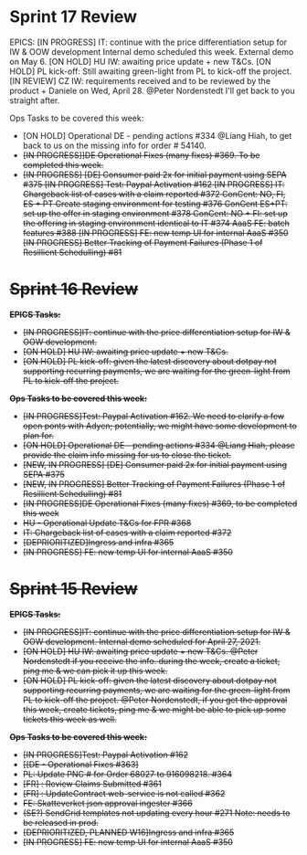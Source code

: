 
# Sprint 17 Review

EPICS:
[IN PROGRESS] IT: continue with the price differentiation setup for IW & OOW development
Internal demo scheduled this week. External demo on May 6.
[ON HOLD] HU IW: awaiting price update + new T&Cs. 
[ON HOLD] PL kick-off: Still awaiting green-light from PL to kick-off the project. 
[IN REVIEW] CZ IW: requirements received and to be reviewed by the product + Daniele on Wed, April 28. @Peter Nordenstedt I'll get back to you straight after.

Ops Tasks to be covered this week:
- [ON HOLD] Operational DE - pending actions #334  @Liang Hiah, to get back to us on the missing info for order # 54140.
- <strike>[IN PROGRESS]]DE Operational Fixes (many fixes) #369. To be completed this week.</strike>
- <strike> [IN PROGRESS] [DE] Consumer paid 2x for initial payment using SEPA #375
[IN PROGRESS] Test: Paypal Activation #162
<strike> [IN PROGRESS] IT: Chargeback list of cases with a claim reported #372 </strike>
<strike> ConCent: NO, FI, ES + PT Create staging environment for testing #376 </strike>
<strike> ConCent ES+PT: set up the offer in staging environment #378 </strike>
<strike> ConCent: NO + FI: set up the offering in staging environment identical to IT #374 </strike>
AaaS FE: batch features #388
[IN PROGRESS]  FE: new temp UI for internal AaaS #350 
[IN PROGRESS] Better Tracking of Payment Failures (Phase 1 of Resillient Schedulling) #81






# Sprint 16 Review

**EPICS Tasks:**
- [IN PROGRESS]IT: continue with the price differentiation setup for IW & OOW development. 
- [ON HOLD] HU IW: awaiting price update + new T&Cs. 
- [ON HOLD] PL kick-off: given the latest discovery about dotpay not supporting recurring payments, we are waiting for the green-light from PL to kick-off the project. 

__**Ops Tasks to be covered this week:**__
- [IN PROGRESS]Test: Paypal Activation #162. We need to clarify a few open ponts with Adyen; potentially, we might have some development to plan for.
- [ON HOLD] Operational DE - pending actions #334  @Liang Hiah, please provide the claim info missing for us to close the ticket. 
- [NEW, IN PROGRESS] [DE] Consumer paid 2x for initial payment using SEPA #375
- [NEW, IN PROGRESS] Better Tracking of Payment Failures (Phase 1 of Resillient Schedulling) #81
- [IN PROGRESS]DE Operational Fixes (many fixes) #369, to be completed this week
- <strike>  HU - Operational Update T&Cs for FPR #368 </strike>
- <strike>  IT: Chargeback list of cases with a claim reported #372 </strike>
- [DEPRIORITIZED]Ingress and infra #365
- [IN PROGRESS]  FE: new temp UI for internal AaaS #350 







# Sprint 15 Review

**EPICS Tasks:**
- [IN PROGRESS]IT: continue with the price differentiation setup for IW & OOW development. Internal demo scheduled for April 27, 2021.
- [ON HOLD] HU IW: awaiting price update + new T&Cs. @Peter Nordenstedt if you receive the info. during the week, create a ticket, ping me & we can pick it up this week.
- [ON HOLD] PL kick-off: given the latest discovery about dotpay not supporting recurring payments, we are waiting for the green-light from PL to kick-off the project. @Peter Nordenstedt, if you get the approval this week, create tickets, ping me & we might be able to pick up some tickets this week as well.

__**Ops Tasks to be covered this week:**__
- [IN PROGRESS]Test: Paypal Activation #162
- <strike> [[DE - Operational Fixes #363] </strike>
- <strike> PL: Update PNC # for Order 68027 to 916098218. #364 </strike>
- <strike> [FR] : Review Claims Submitted #361 </strike>
- <strike> [FR] : UpdateContract web-service is not called #362 </strike>
- <strike> FE: Skatteverket json approval ingester #366 </strike>
- <strike> (SE?) SendGrid templates not updating every hour #271 </strike> Note: needs to be released in prod.
- [DEPRIORITIZED, PLANNED W16]Ingress and infra #365
- [IN PROGRESS] FE: new temp UI for internal AaaS #350
